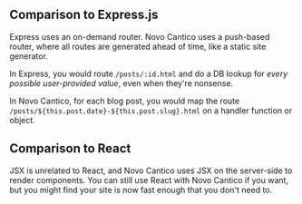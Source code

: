 
## Comparison to Express.js

Express uses an on-demand router. Novo Cantico uses a push-based router, where all routes are generated ahead of time, like a static site generator.

In Express, you would route `/posts/:id.html` and do a DB lookup for *every possible user-provided value*, even when they're nonsense.

In Novo Cantico, for each blog post, you would map the route `/posts/${this.post.date}-${this.post.slug}.html` on a handler function or object.


## Comparison to React

JSX is unrelated to React, and Novo Cantico uses JSX on the server-side to render components. You can still use React with Novo Cantico if you want, but you might find your site is now fast enough that you don't need to.


<!-- ## What is Novo Cantico concretely?

Novo Cantico is a new set of backend TypeScript web technologies, including:

* [A new TypeScript runtime](#a-new-typescript-runtime)

* [A new HTTP router](#a-new-http-router)

* [A new JSX view layer](#a-new-jsx-view-layer)

* [A new (old) database layer](#a-new-old-database-layer)

* [A new (old) model layer](#a-new-old-model-layer)



### A new TypeScript runtime

The very base layer of Novo Cantico is an unopinionated TypeScript runtime, with hot-reloading built in. This only describes the 300 lines of code under [src/](https://github.com/sdegutis/Novo-Cantico/tree/main/src).

* **TypeScript** code in `app/` is compiled in-memory, using [sucrase](https://sucrase.io/) and [vm](https://nodejs.org/api/vm.html).

* **Runtime** is just a VM object, with the convenient globals `__dir` and `__file`.

* **Hot-reloading** is done by [chokidar](https://www.npmjs.com/package/chokidar) watching `app/**` and reloading the VM.

* **VS Code support**, including full type checking, working auto-imports, and full VS Code debugging support, is gained through carefully crafted config files.

The runtime simply calls `app/main.{ts,tsx}` and lets you do whatever you want from there. Typically this file would start a server (if not already started), and add new routes to it.



### A new HTTP router

Novo Cantico uses a push-based router, which maps routes (method & path) to TypeScript functions which provide a consistent response.

For example, you might set the key `GET /` to the landing page handler. Or you might loop through blog posts, and set `GET /posts/${post.date}/${post.slug}` to the `viewPost(this)` handler. If you wanted to edit your post live from your site, you might also add the same path but with `POST` at the front, with the handler `editPost(this)`.

Because routes in Novo Cantico are push-based, and independent of model objects or anything else, you have the freedom to decide how you want to generate routes. One technique I found helpful has been to create model objects, and store route handler objects on them, so that you can access the route's path directly and use it in links.

The server and router are implemented in the various files in [app/core](https://github.com/sdegutis/Novo-Cantico/tree/main/app/core). Two sample usages are [app/routes/home/index.tsx](https://github.com/sdegutis/Novo-Cantico/blob/main/app/routes/home/index.tsx) containing the source code to the page you're reading, and [app/util/static.ts](https://github.com/sdegutis/Novo-Cantico/blob/main/app/util/static.ts) which serves cached static files (including ones used by this page---check the Network tab in your browser's dev tools).



### A new JSX view layer

All the previous view libraries seemed to be pointing to JSX: a natural expression of hierarchical data in native TypeScript. Because it *is* TypeScript, it does not have to reimplement any wheels.

Novo Cantico compiles JSX to `{ tag: string, attrs: object, children: any[] }`, so that you can do whatever you'd like with it. It's natural and simple to just render to a string, but there's also the freedom to render to server-side React or anything needed.

One technique I found helpful is to create a function that scans a JSX tree for stylesheets and `<script`> tags, hoists them up to the `<head>` element before sending to the browser, and uniques them by rendered string.

This allows you to use the same component in any number of other components, knowing that any CSS or JS it includes will only be seen once by the browser.

Check out the runtime-side implementation of JSX functionality at [app/core/jsx.tsx](https://github.com/sdegutis/Novo-Cantico/blob/main/app/core/jsx.tsx). (The lower level does nothing but ask `sucrase` to translate it into simple JavaScript objects).



### A new (old) database layer

Most sites have extremely static data: it only changes when the site owner changes it, either through source code (for devs) or an admin panel (non-devs).

When we have data that changes so seldom, we can load it into memory once, either on site-boot or when some of the data changes, and keep it in memory.

Even when a site has many big images and hundreds of blog posts, this will usually not be too much memory for Node.js to handle.

So the technique Novo Cantico adopted is to prefer using files from the repo itself (images, blog post Markdown files, whatever); to load them into memory when the runtime boots, parse them (if needed), and generate routes from them.

My personal site loads over a thousand Markdown files totaling less than 1kb, and over a hundred image files totaling ~20kb, and Node.js can hold it all in memory just fine.

There's nothing preventing you from calling out to a Postgres database, or a SQLite file, or an S3 bucket, and reading/writing any data as needed. For sites more dynamic than a personal site or blog, you'll probably still need to do this.



### A new (old) model layer

I should note here that this layer is not inherently a part of Novo Cantico per se, at least not yet. What I've written in this section is only what I've so far developed on my own personal website (which is basically a blog) per my needs.

The simplest way to model anything is with a plain old JavaScript (TypeScript) object. This is the approach I've taken with my personal website. I'm still evolving this layer for my own needs, but so far, I have model objects which:

1. Can handle loading/saving data to a file on disk
2. Houses the "view" route for viewing this object in a public HTTP route
3. Sometimes houses an "edit" route, if the model is editable from the site -->
